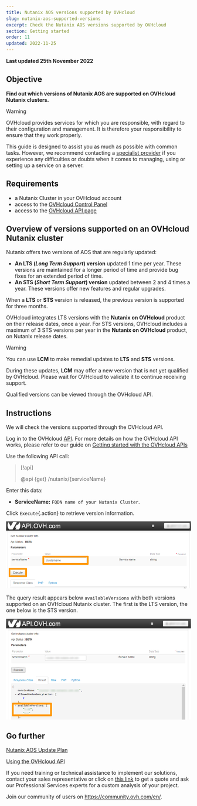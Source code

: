 ```yaml
---
title: Nutanix AOS versions supported by OVHcloud
slug: nutanix-aos-supported-versions
excerpt: Check the Nutanix AOS versions supported by OVHcloud
section: Getting started
order: 11
updated: 2022-11-25
---
```


**Last updated 25th November 2022**

## Objective

**Find out which versions of Nutanix AOS are supported on OVHcloud Nutanix clusters.**

> [!warning]
> OVHcloud provides services for which you are responsible, with regard to their configuration and management. It is therefore your responsibility to ensure that they work properly.
>
> This guide is designed to assist you as much as possible with common tasks. However, we recommend contacting a [specialist provider](https://partner.ovhcloud.com/en/directory/) if you experience any difficulties or doubts when it comes to managing, using or setting up a service on a server.
>

## Requirements

- a Nutanix Cluster in your OVHcloud account
- access to the [OVHcloud Control Panel](https://ca.ovh.com/auth/?action=gotomanager&from=https://www.ovh.com/world/&ovhSubsidiary=we)
- access to the [OVHcloud API page](https://ca.api.ovh.com/)

## Overview of versions supported on an OVHcloud Nutanix cluster

Nutanix offers two versions of AOS that are regularly updated:

- **An LTS (*Long Term Support*) version** updated 1 time per year. These versions are maintained for a longer period of time and provide bug fixes for an extended period of time.
- **An STS (*Short Term Support*) version** updated between 2 and 4 times a year. These versions offer new features and regular upgrades.

When a **LTS** or **STS** version is released, the previous version is supported for three months.

OVHcloud integrates LTS versions with the **Nutanix on OVHcloud** product on their release dates, once a year. For STS versions, OVHcloud includes a maximum of 3 STS versions per year in the **Nutanix on OVHcloud** product, on Nutanix release dates.

> [!warning]
>
> You can use **LCM** to make remedial updates to **LTS** and **STS** versions.
> 
> During these updates, **LCM** may offer a new version that is not yet qualified by OVHcloud. Please wait for OVHcloud to validate it to continue receiving support.
>

Qualified versions can be viewed through the OVHcloud API.

## Instructions

We will check the versions supported through the OVHcloud API.

Log in to the OVHcloud [API](https://ca.api.ovh.com). For more details on how the OVHcloud API works, please refer to our guide on [Getting started with the OVHcloud APIs](https://docs.ovh.com/us/en/api/first-steps-with-ovh-api/.)

Use the following API call:

> [!api]
>
> @api {get} /nutanix/{serviceName}
>

Enter this data:

- **ServiceName:** `FQDN name of your Nutanix Cluster`.

Click `Execute`{.action} to retrieve version information.

![01 Get version 01](images/01-get-supported-version01.png)

The query result appears below `availableVersions` with both versions supported on an OVHcloud Nutanix cluster. The first is the LTS version, the one below is the STS version.

![01 Get version 02](images/01-get-supported-version02.png)

## Go further

[Nutanix AOS Update Plan](https://portal.nutanix.com/page/documents/kbs/details?targetId=kA00e000000LIi9CAG)

[Using the OVHcloud API](https://docs.ovh.com/us/en/api/)

If you need training or technical assistance to implement our solutions, contact your sales representative or click on [this link](https://www.ovhcloud.com/en/professional-services/) to get a quote and ask our Professional Services experts for a custom analysis of your project.

Join our community of users on <https://community.ovh.com/en/>.
